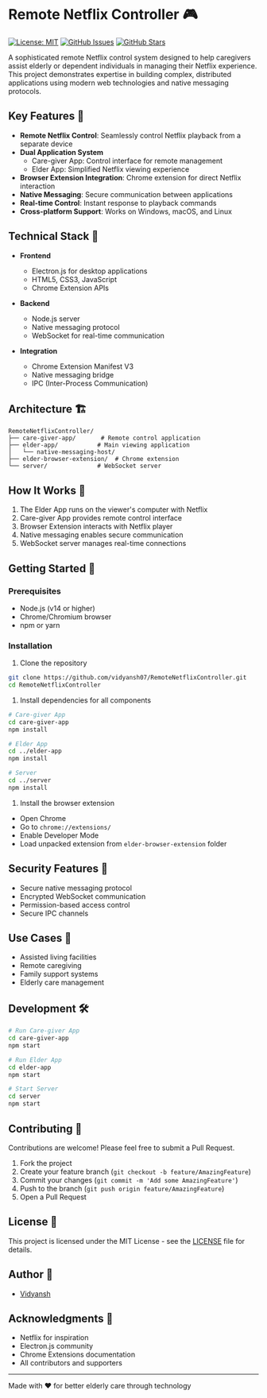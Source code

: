 # Remote Netflix Controller 🎮

[![License: MIT](https://img.shields.io/badge/License-MIT-yellow.svg)](https://opensource.org/licenses/MIT)
[![GitHub Issues](https://img.shields.io/github/issues/vidyansh07/RemoteNetflixController)](https://github.com/vidyansh07/RemoteNetflixController/issues)
[![GitHub Stars](https://img.shields.io/github/stars/vidyansh07/RemoteNetflixController)](https://github.com/vidyansh07/RemoteNetflixController/stargazers)

A sophisticated remote Netflix control system designed to help caregivers assist elderly or dependent individuals in managing their Netflix experience. This project demonstrates expertise in building complex, distributed applications using modern web technologies and native messaging protocols.

## Key Features 🌟

- **Remote Netflix Control**: Seamlessly control Netflix playback from a separate device
- **Dual Application System**
  - Care-giver App: Control interface for remote management
  - Elder App: Simplified Netflix viewing experience
- **Browser Extension Integration**: Chrome extension for direct Netflix interaction
- **Native Messaging**: Secure communication between applications
- **Real-time Control**: Instant response to playback commands
- **Cross-platform Support**: Works on Windows, macOS, and Linux

## Technical Stack 🔧

- **Frontend**
  - Electron.js for desktop applications
  - HTML5, CSS3, JavaScript
  - Chrome Extension APIs

- **Backend**
  - Node.js server
  - Native messaging protocol
  - WebSocket for real-time communication

- **Integration**
  - Chrome Extension Manifest V3
  - Native messaging bridge
  - IPC (Inter-Process Communication)

## Architecture 🏗️

```text
RemoteNetflixController/
├── care-giver-app/       # Remote control application
├── elder-app/           # Main viewing application
│   └── native-messaging-host/
├── elder-browser-extension/  # Chrome extension
└── server/              # WebSocket server
```

## How It Works 💫

1. The Elder App runs on the viewer's computer with Netflix
2. Care-giver App provides remote control interface
3. Browser Extension interacts with Netflix player
4. Native messaging enables secure communication
5. WebSocket server manages real-time connections

## Getting Started 🚀

### Prerequisites

- Node.js (v14 or higher)
- Chrome/Chromium browser
- npm or yarn

### Installation

1. Clone the repository

```bash
git clone https://github.com/vidyansh07/RemoteNetflixController.git
cd RemoteNetflixController
```

1. Install dependencies for all components

```bash
# Care-giver App
cd care-giver-app
npm install

# Elder App
cd ../elder-app
npm install

# Server
cd ../server
npm install
```

1. Install the browser extension

- Open Chrome
- Go to `chrome://extensions/`
- Enable Developer Mode
- Load unpacked extension from `elder-browser-extension` folder

## Security Features 🔐

- Secure native messaging protocol
- Encrypted WebSocket communication
- Permission-based access control
- Secure IPC channels

## Use Cases 🎯

- Assisted living facilities
- Remote caregiving
- Family support systems
- Elderly care management

## Development 🛠️

```bash
# Run Care-giver App
cd care-giver-app
npm start

# Run Elder App
cd elder-app
npm start

# Start Server
cd server
npm start
```

## Contributing 🤝

Contributions are welcome! Please feel free to submit a Pull Request.

1. Fork the project
2. Create your feature branch (`git checkout -b feature/AmazingFeature`)
3. Commit your changes (`git commit -m 'Add some AmazingFeature'`)
4. Push to the branch (`git push origin feature/AmazingFeature`)
5. Open a Pull Request

## License 📄

This project is licensed under the MIT License - see the [LICENSE](LICENSE) file for details.

## Author 👤

- [Vidyansh](https://github.com/vidyansh07)

## Acknowledgments 🙏

- Netflix for inspiration
- Electron.js community
- Chrome Extensions documentation
- All contributors and supporters

---

Made with ❤️ for better elderly care through technology
